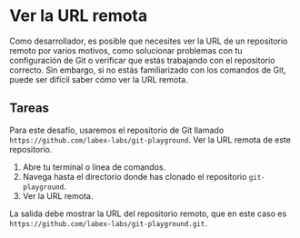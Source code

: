 # Ver la URL remota

Como desarrollador, es posible que necesites ver la URL de un repositorio remoto por varios motivos, como solucionar problemas con tu configuración de Git o verificar que estás trabajando con el repositorio correcto. Sin embargo, si no estás familiarizado con los comandos de Git, puede ser difícil saber cómo ver la URL remota.

## Tareas

Para este desafío, usaremos el repositorio de Git llamado `https://github.com/labex-labs/git-playground`. Ver la URL remota de este repositorio.

1. Abre tu terminal o línea de comandos.
2. Navega hasta el directorio donde has clonado el repositorio `git-playground`.
3. Ver la URL remota.

La salida debe mostrar la URL del repositorio remoto, que en este caso es `https://github.com/labex-labs/git-playground.git`.
